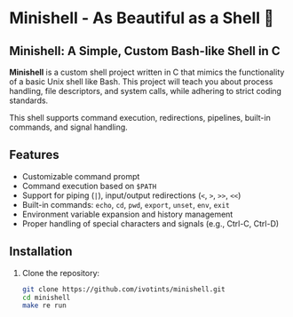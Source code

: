 # Minishell - As Beautiful as a Shell 🌟

## Minishell: A Simple, Custom Bash-like Shell in C

**Minishell** is a custom shell project written in C that mimics the functionality of a basic Unix shell like Bash. This project will teach you about process handling, file descriptors, and system calls, while adhering to strict coding standards. 

This shell supports command execution, redirections, pipelines, built-in commands, and signal handling.

## Features
- Customizable command prompt
- Command execution based on `$PATH`
- Support for piping (`|`), input/output redirections (`<`, `>`, `>>`, `<<`)
- Built-in commands: `echo`, `cd`, `pwd`, `export`, `unset`, `env`, `exit`
- Environment variable expansion and history management
- Proper handling of special characters and signals (e.g., Ctrl-C, Ctrl-D)

## Installation
1. Clone the repository:
   ```bash
   git clone https://github.com/ivotints/minishell.git
   cd minishell
   make re run
